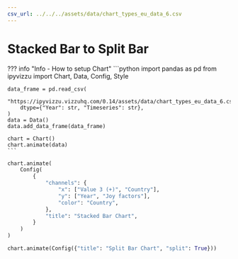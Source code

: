 ```yaml
---
csv_url: ../../../assets/data/chart_types_eu_data_6.csv
---
```


# Stacked Bar  to Split Bar

<div id="example_01"></div>

??? info "Info - How to setup Chart"
    ```python
    import pandas as pd
    from ipyvizzu import Chart, Data, Config, Style

    data_frame = pd.read_csv(
        "https://ipyvizzu.vizzuhq.com/0.14/assets/data/chart_types_eu_data_6.csv",
        dtype={"Year": str, "Timeseries": str},
    )
    data = Data()
    data.add_data_frame(data_frame)

    chart = Chart()
    chart.animate(data)
    ```

```python
chart.animate(
    Config(
        {
            "channels": {
                "x": ["Value 3 (+)", "Country"],
                "y": ["Year", "Joy factors"],
                "color": "Country",
            },
            "title": "Stacked Bar Chart",
        }
    )
)

chart.animate(Config({"title": "Split Bar Chart", "split": True}))
```

<script src="./merge_split_bar.js"></script>
